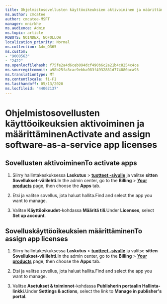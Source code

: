 ```yaml
---
title: Ohjelmistosovellusten käyttöoikeuksien aktivoiminen ja määrittäminen
ms.author: cmcatee
author: cmcatee-MSFT
manager: mnirkhe
ms.audience: Admin
ms.topic: article
ROBOTS: NOINDEX, NOFOLLOW
localization_priority: Normal
ms.collection: Adm_O365
ms.custom:
- "9000563"
- "2422"
ms.openlocfilehash: f75fe2a4d6ceb094dcf490b6c2a21b4c8254c4ce
ms.sourcegitcommit: a98b25fa3cac9ebba983f4932881d774880aca93
ms.translationtype: MT
ms.contentlocale: fi-FI
ms.lasthandoff: 05/13/2020
ms.locfileid: "44062137"
---
```

# <a name="activate-and-assign-software-as-a-service-app-licenses"></a><span data-ttu-id="8ff0c-102">Ohjelmistosovellusten käyttöoikeuksien aktivoiminen ja määrittäminen</span><span class="sxs-lookup"><span data-stu-id="8ff0c-102">Activate and assign software-as-a-service app licenses</span></span> 

## <a name="to-activate-apps"></a><span data-ttu-id="8ff0c-103">Sovellusten aktivoiminen</span><span class="sxs-lookup"><span data-stu-id="8ff0c-103">To activate apps</span></span>

1. <span data-ttu-id="8ff0c-104">Siirry hallintakeskuksessa **Laskutus**  >  **[tuotteet -sivulle](https://go.microsoft.com/fwlink/p/?linkid=842054)** ja valitse **sitten Sovellukset-välilehti.**</span><span class="sxs-lookup"><span data-stu-id="8ff0c-104">In the admin center, go to the **Billing** > **[Your products](https://go.microsoft.com/fwlink/p/?linkid=842054)** page, then choose the **Apps** tab.</span></span>

2. <span data-ttu-id="8ff0c-105">Etsi ja valitse sovellus, jota haluat hallita.</span><span class="sxs-lookup"><span data-stu-id="8ff0c-105">Find and select the app you want to manage.</span></span>

3. <span data-ttu-id="8ff0c-106">Valitse **Käyttöoikeudet**-kohdassa **Määritä tili**.</span><span class="sxs-lookup"><span data-stu-id="8ff0c-106">Under **Licenses**, select **Set up account**.</span></span>  

## <a name="to-assign-app-licenses"></a><span data-ttu-id="8ff0c-107">Sovelluskäyttöoikeuksien määrittäminen</span><span class="sxs-lookup"><span data-stu-id="8ff0c-107">To assign app licenses</span></span>

1. <span data-ttu-id="8ff0c-108">Siirry hallintakeskuksessa **Laskutus**  >  **[tuotteet -sivulle](https://go.microsoft.com/fwlink/p/?linkid=842054)** ja valitse **sitten Sovellukset-välilehti.**</span><span class="sxs-lookup"><span data-stu-id="8ff0c-108">In the admin center, go to the **Billing** > **[Your products](https://go.microsoft.com/fwlink/p/?linkid=842054)** page, then choose the **Apps** tab.</span></span>

2. <span data-ttu-id="8ff0c-109">Etsi ja valitse sovellus, jota haluat hallita.</span><span class="sxs-lookup"><span data-stu-id="8ff0c-109">Find and select the app you want to manage.</span></span>  

3. <span data-ttu-id="8ff0c-110">Valitse **Asetukset & toiminnot**-kohdassa **Publisherin portaalin Hallinta-linkki**.</span><span class="sxs-lookup"><span data-stu-id="8ff0c-110">Under **Settings & actions**, select the link to **Manage in publisher's portal**.</span></span>